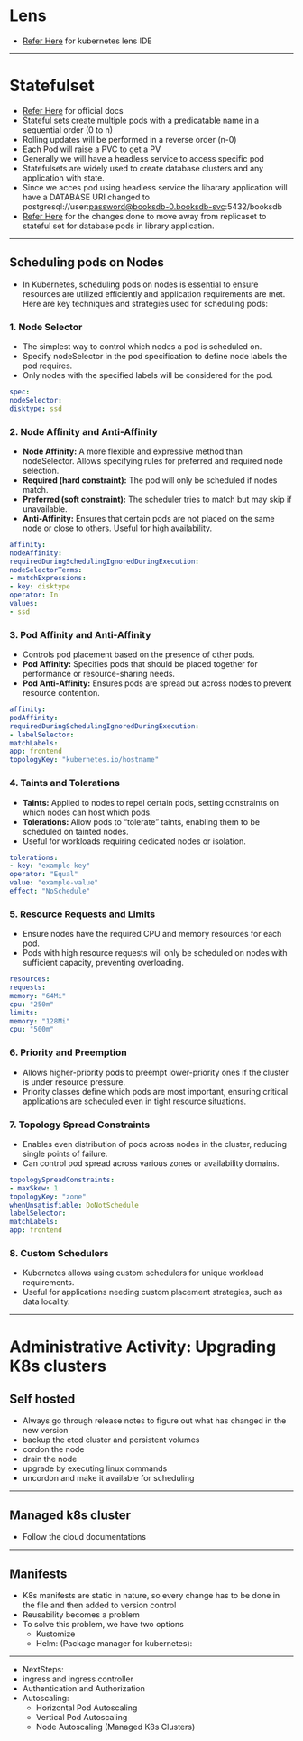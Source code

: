 # Lens

* [Refer Here](https://k8slens.dev/) for kubernetes lens IDE

----

# Statefulset

* [Refer Here](https://kubernetes.io/docs/concepts/workloads/controllers/statefulset/) for official docs
* Stateful sets create multiple pods with a predicatable name in a sequential order (0 to n)
* Rolling updates will be performed in a reverse order (n-0)
* Each Pod will raise a PVC to get a PV
* Generally we will have a headless service to access specific pod
* Statefulsets are widely used to create database clusters and any application with state.
* Since we acces pod using headless service the libarary application will have a DATABASE URI changed to postgresql://user:password@booksdb-0.booksdb-svc:5432/booksdb
* [Refer Here](https://github.com/rithwiksrivastav4/kubernetes/commit/49c8d19f8d077ad6e36082c77e1d1d03ac874b7e) for the changes done to move away from replicaset to stateful set for database pods in library application.

----

## Scheduling pods on Nodes

* In Kubernetes, scheduling pods on nodes is essential to ensure resources are utilized efficiently and application requirements are met. Here are key techniques and strategies used for scheduling pods:

### 1. **Node Selector**

* The simplest way to control which nodes a pod is scheduled on.
* Specify nodeSelector in the pod specification to define node labels the pod requires.
* Only nodes with the specified labels will be considered for the pod.

```yaml
spec:
nodeSelector:
disktype: ssd
```

### 2. **Node Affinity and Anti-Affinity**

* **Node Affinity:** A more flexible and expressive method than nodeSelector. Allows specifying rules for preferred and required node selection.
* **Required (hard constraint):** The pod will only be scheduled if nodes match.
* **Preferred (soft constraint):** The scheduler tries to match but may skip if unavailable.
* **Anti-Affinity:** Ensures that certain pods are not placed on the same node or close to others. Useful for high availability.

```yaml
affinity:
nodeAffinity:
requiredDuringSchedulingIgnoredDuringExecution:
nodeSelectorTerms:
- matchExpressions:
- key: disktype
operator: In
values:
- ssd
```

### 3. **Pod Affinity and Anti-Affinity**

* Controls pod placement based on the presence of other pods.
* **Pod Affinity:** Specifies pods that should be placed together for performance or resource-sharing needs.
* **Pod Anti-Affinity:** Ensures pods are spread out across nodes to prevent resource contention.

```yaml
affinity:
podAffinity:
requiredDuringSchedulingIgnoredDuringExecution:
- labelSelector:
matchLabels:
app: frontend
topologyKey: "kubernetes.io/hostname"
```

### 4. **Taints and Tolerations**

* **Taints:** Applied to nodes to repel certain pods, setting constraints on which nodes can host which pods.
* **Tolerations:** Allow pods to “tolerate” taints, enabling them to be scheduled on tainted nodes.
* Useful for workloads requiring dedicated nodes or isolation.

```yaml
tolerations:
- key: "example-key"
operator: "Equal"
value: "example-value"
effect: "NoSchedule"
```

### 5. **Resource Requests and Limits**

* Ensure nodes have the required CPU and memory resources for each pod.
* Pods with high resource requests will only be scheduled on nodes with sufficient capacity, preventing overloading.

```yaml
resources:
requests:
memory: "64Mi"
cpu: "250m"
limits:
memory: "128Mi"
cpu: "500m"
```

### 6. **Priority and Preemption**

* Allows higher-priority pods to preempt lower-priority ones if the cluster is under resource pressure.
* Priority classes define which pods are most important, ensuring critical applications are scheduled even in tight resource situations.

### 7. **Topology Spread Constraints**

* Enables even distribution of pods across nodes in the cluster, reducing single points of failure.
* Can control pod spread across various zones or availability domains.

```yaml
topologySpreadConstraints:
- maxSkew: 1
topologyKey: "zone"
whenUnsatisfiable: DoNotSchedule
labelSelector:
matchLabels:
app: frontend
```

### 8. **Custom Schedulers**

* Kubernetes allows using custom schedulers for unique workload requirements.
* Useful for applications needing custom placement strategies, such as data locality.

----

# Administrative Activity: Upgrading K8s clusters

## Self hosted

* Always go through release notes to figure out what has changed in the new version
* backup the etcd cluster and persistent volumes
* cordon the node
* drain the node
* upgrade by executing linux commands
* uncordon and make it available for scheduling

----

## Managed k8s cluster

* Follow the cloud documentations

----

## Manifests

* K8s manifests are static in nature, so every change has to be done in the file and then added to version control
* Reusability becomes a problem
* To solve this problem, we have two options
  * Kustomize
  * Helm: (Package manager for kubernetes):

----

* NextSteps:
* ingress and ingress controller
* Authentication and Authorization
* Autoscaling:
  * Horizontal Pod Autoscaling
  * Vertical Pod Autoscaling
  * Node Autoscaling (Managed K8s Clusters)
